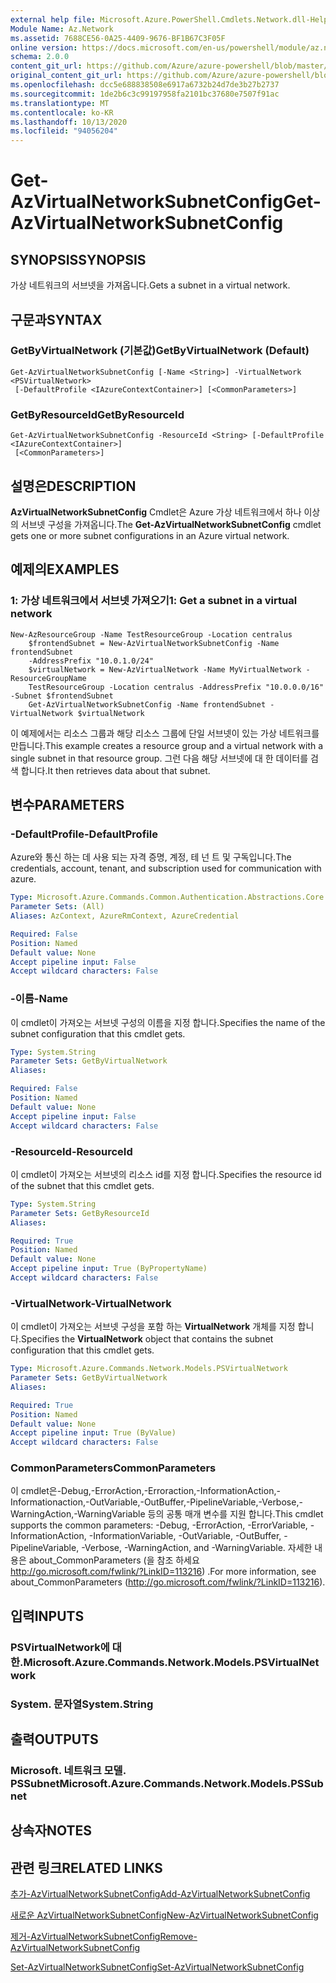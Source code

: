 ```yaml
---
external help file: Microsoft.Azure.PowerShell.Cmdlets.Network.dll-Help.xml
Module Name: Az.Network
ms.assetid: 7688CE56-0A25-4409-9676-BF1B67C3F05F
online version: https://docs.microsoft.com/en-us/powershell/module/az.network/get-azvirtualnetworksubnetconfig
schema: 2.0.0
content_git_url: https://github.com/Azure/azure-powershell/blob/master/src/Network/Network/help/Get-AzVirtualNetworkSubnetConfig.md
original_content_git_url: https://github.com/Azure/azure-powershell/blob/master/src/Network/Network/help/Get-AzVirtualNetworkSubnetConfig.md
ms.openlocfilehash: dcc5e688838508e6917a6732b24d7de3b27b2737
ms.sourcegitcommit: 1de2b6c3c99197958fa2101bc37680e7507f91ac
ms.translationtype: MT
ms.contentlocale: ko-KR
ms.lasthandoff: 10/13/2020
ms.locfileid: "94056204"
---
```

# <span data-ttu-id="202b3-101">Get-AzVirtualNetworkSubnetConfig</span><span class="sxs-lookup"><span data-stu-id="202b3-101">Get-AzVirtualNetworkSubnetConfig</span></span>

## <span data-ttu-id="202b3-102">SYNOPSIS</span><span class="sxs-lookup"><span data-stu-id="202b3-102">SYNOPSIS</span></span>
<span data-ttu-id="202b3-103">가상 네트워크의 서브넷을 가져옵니다.</span><span class="sxs-lookup"><span data-stu-id="202b3-103">Gets a subnet in a virtual network.</span></span>

## <span data-ttu-id="202b3-104">구문과</span><span class="sxs-lookup"><span data-stu-id="202b3-104">SYNTAX</span></span>

### <span data-ttu-id="202b3-105">GetByVirtualNetwork (기본값)</span><span class="sxs-lookup"><span data-stu-id="202b3-105">GetByVirtualNetwork (Default)</span></span>
```
Get-AzVirtualNetworkSubnetConfig [-Name <String>] -VirtualNetwork <PSVirtualNetwork>
 [-DefaultProfile <IAzureContextContainer>] [<CommonParameters>]
```

### <span data-ttu-id="202b3-106">GetByResourceId</span><span class="sxs-lookup"><span data-stu-id="202b3-106">GetByResourceId</span></span>
```
Get-AzVirtualNetworkSubnetConfig -ResourceId <String> [-DefaultProfile <IAzureContextContainer>]
 [<CommonParameters>]
```

## <span data-ttu-id="202b3-107">설명은</span><span class="sxs-lookup"><span data-stu-id="202b3-107">DESCRIPTION</span></span>
<span data-ttu-id="202b3-108">**AzVirtualNetworkSubnetConfig** Cmdlet은 Azure 가상 네트워크에서 하나 이상의 서브넷 구성을 가져옵니다.</span><span class="sxs-lookup"><span data-stu-id="202b3-108">The **Get-AzVirtualNetworkSubnetConfig** cmdlet gets one or more subnet configurations in an Azure virtual network.</span></span>

## <span data-ttu-id="202b3-109">예제의</span><span class="sxs-lookup"><span data-stu-id="202b3-109">EXAMPLES</span></span>

### <span data-ttu-id="202b3-110">1: 가상 네트워크에서 서브넷 가져오기</span><span class="sxs-lookup"><span data-stu-id="202b3-110">1: Get a subnet in a virtual network</span></span>
```
New-AzResourceGroup -Name TestResourceGroup -Location centralus
    $frontendSubnet = New-AzVirtualNetworkSubnetConfig -Name frontendSubnet 
    -AddressPrefix "10.0.1.0/24"
    $virtualNetwork = New-AzVirtualNetwork -Name MyVirtualNetwork -ResourceGroupName 
    TestResourceGroup -Location centralus -AddressPrefix "10.0.0.0/16" -Subnet $frontendSubnet
    Get-AzVirtualNetworkSubnetConfig -Name frontendSubnet -VirtualNetwork $virtualNetwork
```

<span data-ttu-id="202b3-111">이 예제에서는 리소스 그룹과 해당 리소스 그룹에 단일 서브넷이 있는 가상 네트워크를 만듭니다.</span><span class="sxs-lookup"><span data-stu-id="202b3-111">This example creates a resource group and a virtual network with a single subnet in that resource group.</span></span> <span data-ttu-id="202b3-112">그런 다음 해당 서브넷에 대 한 데이터를 검색 합니다.</span><span class="sxs-lookup"><span data-stu-id="202b3-112">It then retrieves data about that subnet.</span></span>

## <span data-ttu-id="202b3-113">변수</span><span class="sxs-lookup"><span data-stu-id="202b3-113">PARAMETERS</span></span>

### <span data-ttu-id="202b3-114">-DefaultProfile</span><span class="sxs-lookup"><span data-stu-id="202b3-114">-DefaultProfile</span></span>
<span data-ttu-id="202b3-115">Azure와 통신 하는 데 사용 되는 자격 증명, 계정, 테 넌 트 및 구독입니다.</span><span class="sxs-lookup"><span data-stu-id="202b3-115">The credentials, account, tenant, and subscription used for communication with azure.</span></span>

```yaml
Type: Microsoft.Azure.Commands.Common.Authentication.Abstractions.Core.IAzureContextContainer
Parameter Sets: (All)
Aliases: AzContext, AzureRmContext, AzureCredential

Required: False
Position: Named
Default value: None
Accept pipeline input: False
Accept wildcard characters: False
```

### <span data-ttu-id="202b3-116">-이름</span><span class="sxs-lookup"><span data-stu-id="202b3-116">-Name</span></span>
<span data-ttu-id="202b3-117">이 cmdlet이 가져오는 서브넷 구성의 이름을 지정 합니다.</span><span class="sxs-lookup"><span data-stu-id="202b3-117">Specifies the name of the subnet configuration that this cmdlet gets.</span></span>

```yaml
Type: System.String
Parameter Sets: GetByVirtualNetwork
Aliases:

Required: False
Position: Named
Default value: None
Accept pipeline input: False
Accept wildcard characters: False
```

### <span data-ttu-id="202b3-118">-ResourceId</span><span class="sxs-lookup"><span data-stu-id="202b3-118">-ResourceId</span></span>
<span data-ttu-id="202b3-119">이 cmdlet이 가져오는 서브넷의 리소스 id를 지정 합니다.</span><span class="sxs-lookup"><span data-stu-id="202b3-119">Specifies the resource id of the subnet that this cmdlet gets.</span></span>

```yaml
Type: System.String
Parameter Sets: GetByResourceId
Aliases:

Required: True
Position: Named
Default value: None
Accept pipeline input: True (ByPropertyName)
Accept wildcard characters: False
```

### <span data-ttu-id="202b3-120">-VirtualNetwork</span><span class="sxs-lookup"><span data-stu-id="202b3-120">-VirtualNetwork</span></span>
<span data-ttu-id="202b3-121">이 cmdlet이 가져오는 서브넷 구성을 포함 하는 **VirtualNetwork** 개체를 지정 합니다.</span><span class="sxs-lookup"><span data-stu-id="202b3-121">Specifies the **VirtualNetwork** object that contains the subnet configuration that this cmdlet gets.</span></span>

```yaml
Type: Microsoft.Azure.Commands.Network.Models.PSVirtualNetwork
Parameter Sets: GetByVirtualNetwork
Aliases:

Required: True
Position: Named
Default value: None
Accept pipeline input: True (ByValue)
Accept wildcard characters: False
```

### <span data-ttu-id="202b3-122">CommonParameters</span><span class="sxs-lookup"><span data-stu-id="202b3-122">CommonParameters</span></span>
<span data-ttu-id="202b3-123">이 cmdlet은-Debug,-ErrorAction,-Erroraction,-InformationAction,-Informationaction,-OutVariable,-OutBuffer,-PipelineVariable,-Verbose,-WarningAction,-WarningVariable 등의 공통 매개 변수를 지원 합니다.</span><span class="sxs-lookup"><span data-stu-id="202b3-123">This cmdlet supports the common parameters: -Debug, -ErrorAction, -ErrorVariable, -InformationAction, -InformationVariable, -OutVariable, -OutBuffer, -PipelineVariable, -Verbose, -WarningAction, and -WarningVariable.</span></span> <span data-ttu-id="202b3-124">자세한 내용은 about_CommonParameters (을 참조 하세요 http://go.microsoft.com/fwlink/?LinkID=113216) .</span><span class="sxs-lookup"><span data-stu-id="202b3-124">For more information, see about_CommonParameters (http://go.microsoft.com/fwlink/?LinkID=113216).</span></span>

## <span data-ttu-id="202b3-125">입력</span><span class="sxs-lookup"><span data-stu-id="202b3-125">INPUTS</span></span>

### <span data-ttu-id="202b3-126">PSVirtualNetwork에 대 한.</span><span class="sxs-lookup"><span data-stu-id="202b3-126">Microsoft.Azure.Commands.Network.Models.PSVirtualNetwork</span></span>

### <span data-ttu-id="202b3-127">System. 문자열</span><span class="sxs-lookup"><span data-stu-id="202b3-127">System.String</span></span>

## <span data-ttu-id="202b3-128">출력</span><span class="sxs-lookup"><span data-stu-id="202b3-128">OUTPUTS</span></span>

### <span data-ttu-id="202b3-129">Microsoft. 네트워크 모델. PSSubnet</span><span class="sxs-lookup"><span data-stu-id="202b3-129">Microsoft.Azure.Commands.Network.Models.PSSubnet</span></span>

## <span data-ttu-id="202b3-130">상속자</span><span class="sxs-lookup"><span data-stu-id="202b3-130">NOTES</span></span>

## <span data-ttu-id="202b3-131">관련 링크</span><span class="sxs-lookup"><span data-stu-id="202b3-131">RELATED LINKS</span></span>

[<span data-ttu-id="202b3-132">추가-AzVirtualNetworkSubnetConfig</span><span class="sxs-lookup"><span data-stu-id="202b3-132">Add-AzVirtualNetworkSubnetConfig</span></span>](./Add-AzVirtualNetworkSubnetConfig.md)

[<span data-ttu-id="202b3-133">새로운 AzVirtualNetworkSubnetConfig</span><span class="sxs-lookup"><span data-stu-id="202b3-133">New-AzVirtualNetworkSubnetConfig</span></span>](./New-AzVirtualNetworkSubnetConfig.md)

[<span data-ttu-id="202b3-134">제거-AzVirtualNetworkSubnetConfig</span><span class="sxs-lookup"><span data-stu-id="202b3-134">Remove-AzVirtualNetworkSubnetConfig</span></span>](./Remove-AzVirtualNetworkSubnetConfig.md)

[<span data-ttu-id="202b3-135">Set-AzVirtualNetworkSubnetConfig</span><span class="sxs-lookup"><span data-stu-id="202b3-135">Set-AzVirtualNetworkSubnetConfig</span></span>](./Set-AzVirtualNetworkSubnetConfig.md)
